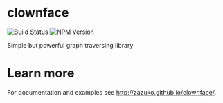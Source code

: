 # clownface

[![Build Status](https://travis-ci.org/clownface/clownface.svg?branch=master)](https://travis-ci.org/clownface/clownface)
[![NPM Version](https://img.shields.io/npm/v/clownface.svg?style=flat)](https://npm.im/clownface)

Simple but powerful graph traversing library

# Learn more

For documentation and examples see http://zazuko.github.io/clownface/.

